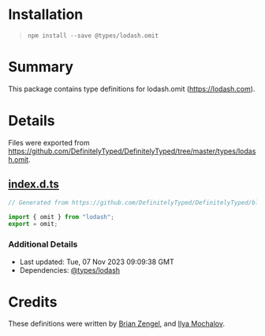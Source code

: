 # Installation
> `npm install --save @types/lodash.omit`

# Summary
This package contains type definitions for lodash.omit (https://lodash.com).

# Details
Files were exported from https://github.com/DefinitelyTyped/DefinitelyTyped/tree/master/types/lodash.omit.
## [index.d.ts](https://github.com/DefinitelyTyped/DefinitelyTyped/tree/master/types/lodash.omit/index.d.ts)
````ts
// Generated from https://github.com/DefinitelyTyped/DefinitelyTyped/blob/master/types/lodash/scripts/generate-modules.ts

import { omit } from "lodash";
export = omit;

````

### Additional Details
 * Last updated: Tue, 07 Nov 2023 09:09:38 GMT
 * Dependencies: [@types/lodash](https://npmjs.com/package/@types/lodash)

# Credits
These definitions were written by [Brian Zengel](https://github.com/bczengel), and [Ilya Mochalov](https://github.com/chrootsu).
